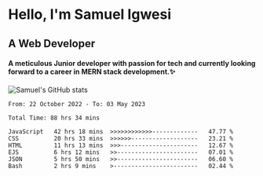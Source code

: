 # Hello, I'm Samuel Igwesi
## A Web Developer

#### A meticulous Junior developer with passion for tech and currently looking forward to a career in MERN stack development.:sparkles:


![Samuel's GitHub stats](https://github-readme-stats.vercel.app/api?username=SamuelIgwesi&show_icons=true&theme=radical)

<!--START_SECTION:waka-->

```text
From: 22 October 2022 - To: 03 May 2023

Total Time: 88 hrs 34 mins

JavaScript   42 hrs 18 mins  >>>>>>>>>>>>-------------   47.77 %
CSS          20 hrs 33 mins  >>>>>>-------------------   23.21 %
HTML         11 hrs 13 mins  >>>----------------------   12.67 %
EJS          6 hrs 12 mins   >>-----------------------   07.01 %
JSON         5 hrs 50 mins   >>-----------------------   06.60 %
Bash         2 hrs 9 mins    >------------------------   02.44 %
```

<!--END_SECTION:waka-->
